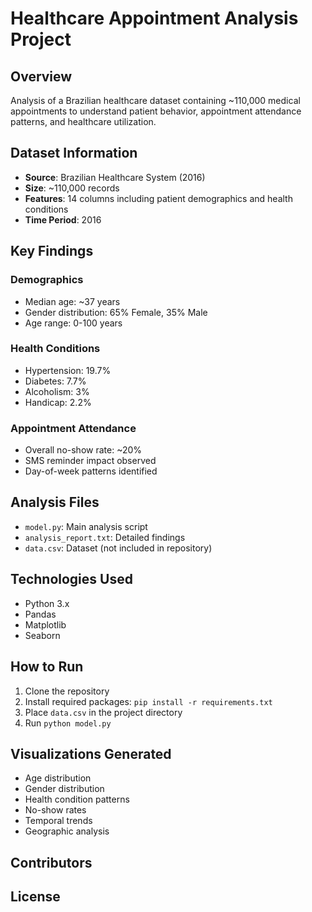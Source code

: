 # Healthcare Appointment Analysis Project

## Overview
Analysis of a Brazilian healthcare dataset containing ~110,000 medical appointments to understand patient behavior, appointment attendance patterns, and healthcare utilization.

## Dataset Information
- **Source**: Brazilian Healthcare System (2016)
- **Size**: ~110,000 records
- **Features**: 14 columns including patient demographics and health conditions
- **Time Period**: 2016

## Key Findings

### Demographics
- Median age: ~37 years
- Gender distribution: 65% Female, 35% Male
- Age range: 0-100 years

### Health Conditions
- Hypertension: 19.7%
- Diabetes: 7.7%
- Alcoholism: 3%
- Handicap: 2.2%

### Appointment Attendance
- Overall no-show rate: ~20%
- SMS reminder impact observed
- Day-of-week patterns identified

## Analysis Files
- `model.py`: Main analysis script
- `analysis_report.txt`: Detailed findings
- `data.csv`: Dataset (not included in repository)

## Technologies Used
- Python 3.x
- Pandas
- Matplotlib
- Seaborn

## How to Run
1. Clone the repository
2. Install required packages: `pip install -r requirements.txt`
3. Place `data.csv` in the project directory
4. Run `python model.py`

## Visualizations Generated
- Age distribution
- Gender distribution
- Health condition patterns
- No-show rates
- Temporal trends
- Geographic analysis

## Contributors


## License
